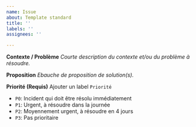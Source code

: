 ```yaml
---
name: Issue
about: Template standard
title: ''
labels: ''
assignees: ''

---
```


**Contexte / Problème**
*Courte description du contexte et/ou du problème à résoudre.*

**Proposition**
*Ebauche de proposition de solution(s).*

**Priorité (Requis)**
Ajouter un label `Priorité`
- `P0`: Incident qui doit être résolu immédiatement
- `P1`: Urgent, à résoudre dans la journée
- `P2`: Moyennement urgent, à résoudre en 4 jours
- `P3`: Pas prioritaire
